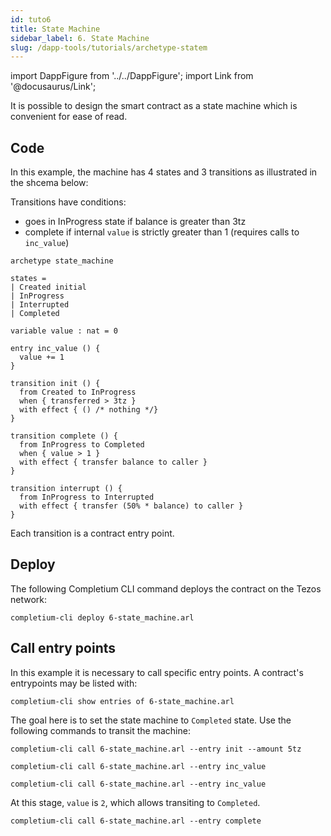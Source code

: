 ```yaml
---
id: tuto6
title: State Machine
sidebar_label: 6. State Machine
slug: /dapp-tools/tutorials/archetype-statem
---
```


import DappFigure from '../../DappFigure';
import Link from '@docusaurus/Link';

It is possible to design the smart contract as a state machine which is convenient for ease of read.

## Code

In this example, the machine has 4 states and 3 transitions as illustrated in the shcema below:

<DappFigure img='tuto_statem.svg' width='60%'/>

Transitions have conditions:
* goes in InProgress state if balance is greater than 3tz
* complete if internal `value` is strictly greater than 1 (requires calls to `inc_value`)

```archetype
archetype state_machine

states =
| Created initial
| InProgress
| Interrupted
| Completed

variable value : nat = 0

entry inc_value () {
  value += 1
}

transition init () {
  from Created to InProgress
  when { transferred > 3tz }
  with effect { () /* nothing */}
}

transition complete () {
  from InProgress to Completed
  when { value > 1 }
  with effect { transfer balance to caller }
}

transition interrupt () {
  from InProgress to Interrupted
  with effect { transfer (50% * balance) to caller }
}
```

Each transition is a contract entry point.

## Deploy

The following <Link to='/docs/dapp-tools/completium-cli'>Completium CLI</Link> command deploys the contract on the Tezos network:

```
completium-cli deploy 6-state_machine.arl
```

## Call entry points

In this example it is necessary to call specific entry points. A contract's entrypoints may be listed with:

```
completium-cli show entries of 6-state_machine.arl
```

The goal here is to set the state machine to `Completed` state. Use the following commands to transit the machine:

```
completium-cli call 6-state_machine.arl --entry init --amount 5tz
```

```
completium-cli call 6-state_machine.arl --entry inc_value
```

```
completium-cli call 6-state_machine.arl --entry inc_value
```

At this stage, `value` is `2`, which allows transiting to `Completed`.

```
completium-cli call 6-state_machine.arl --entry complete
```
